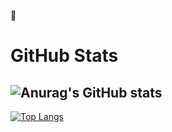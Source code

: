 😬

# GitHub Stats
![Anurag's GitHub stats](https://github-readme-stats.vercel.app/api?username=greenluck18&show_icons=true&theme=tokyonight)
<br/>
----

[![Top Langs](https://github-readme-stats.vercel.app/api/top-langs/?username=greenluck18&theme=tokyonight)](https://github.com/greenluck18/github-readme-stats)

